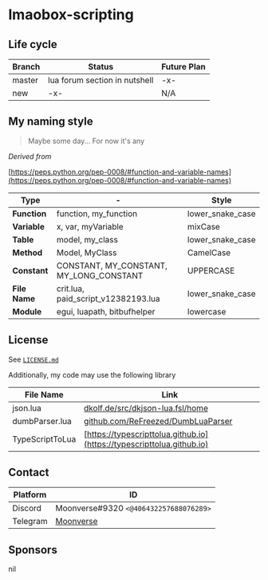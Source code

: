 # lmaobox-scripting

## Life cycle

| Branch | Status                        | Future Plan |
| ------ | ----------------------------- | ----------- |
| master | lua forum section in nutshell | -x-         |
| new    | -x-                           | N/A         |

## **My naming style**

> Maybe some day... For now it's any

*Derived from*

[https://peps.python.org/pep-0008/#function-and-variable-names](https://peps.python.org/pep-0008/#function-and-variable-names)

| Type                | -                                             | Style            |
| ------------------- | --------------------------------------------- | ---------------- |
| **Function**  | function, my_fun­ction                       | lower_snake_case |
| **Variable**  | x, var, myVariable                            | mixCase          |
| **Table**     | model, my_class                               | lower_snake_case |
| **Method**    | Model, MyClass                                | CamelCase        |
| **Constant**  | CONSTANT, MY_CON­STANT, MY_LON­G_C­ONSTANT | UPPERCASE        |
| **File Name** | crit.lua, paid_script_v12382193.lua           | lower_snake_case |
| **Module**    | egui, luapath, bitbufhelper                   | lowercase        |

## License

See [`LICENSE.md`](./LICENSE.md)

Additionally, my code may use the following library

| File Name       | Link                                                                          |
| --------------- | ----------------------------------------------------------------------------- |
| json.lua        | [dkolf.de/src/dkjson-lua.fsl/home](dkolf.de/src/dkjson-lua.fsl/home)             |
| dumbParser.lua  | [github.com/ReFreezed/DumbLuaParser](https://github.com/ReFreezed/DumbLuaParser) |
| TypeScriptToLua | [https://typescripttolua.github.io](https://typescripttolua.github.io)           |

## Contact

| Platform | ID                                       |
| -------- | ---------------------------------------- |
| Discord  | Moonverse#9320 `<@406432257688076289>` |
| Telegram | [Moonverse](https://t.me/click_here_idiot)  |

## Sponsors

nil
